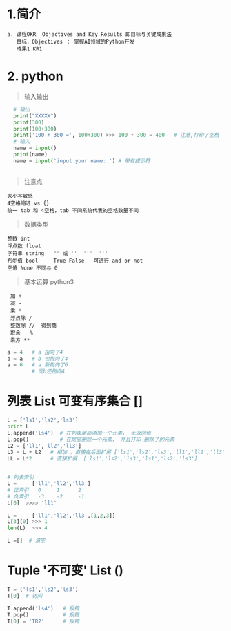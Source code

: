 # 1.简介

    a. 课程OKR  Objectives and Key Results 即目标与关键成果法
       目标，Objectives ： 掌握AI领域的Python开发
       成果1 KR1
       
# 2. python

> 输入输出
```python
  # 输出
  print("XXXXX")
  print(300)
  print(100+300)
  print('100 + 300 =', 100+300) >>> 100 + 300 = 400   # 注意,打印了空格
  # 输入
  name = input()
  print(name)
  name = input('input your name: ') # 带有提示符
  
```
> 注意点
    
    大小写敏感
    4空格缩进 vs {}
    统一 tab 和 4空格，tab 不同系统代表的空格数量不同

> 数据类型
    
    整数 int
    浮点数 float
    字符串 string   "" 或 ''  '''  '''
    布尔值 bool     True False   可进行 and or not
    空值 None 不同与 0
     
> 基本运算  python3
    
     加 + 
     减 - 
     乘 *
     浮点除 /
     整数除 //  得到商
     取余   %
     乘方 **

```python
a = 4   # a 指向了4 
b = a   # b 也指向了4
a = 6   # a 新指向了6
        # 而b还指向4
```
 
# 列表 List  可变有序集合   []
```python
L = ['ls1','ls2','ls3']
print L
L.append('ls4')  # 在列表尾部添加一个元素， 无返回值
L.pop()          # 在尾部删除一个元素， 并且打印 删除了的元素
L2 = ['ll1','ll2','ll3']
L3 = L + L2   # 相加 ，直接在后面扩展 ['ls1','ls2','ls3','ll1','ll2','ll3']
LL = L*2      # 直接扩展  ['ls1','ls2','ls3','ls1','ls2','ls3']


# 列表索引
L =     ['ll1','ll2','ll3']
# 正索引   0     1      2
# 负索引   -3    -2     -1
L[0]  >>>> 'll1'

L =     ['ll1','ll2','ll3',[1,2,3]]
L[3][0] >>> 1
len(L)  >>> 4

L =[]  # 清空
```


# Tuple  '不可变' List  ()
```python
T = ('ls1','ls2','ls3')
T[0]  # 访问

T.append('ls4')   # 报错
T.pop()           # 报错
T[0] = 'TR2'      # 报错

```



